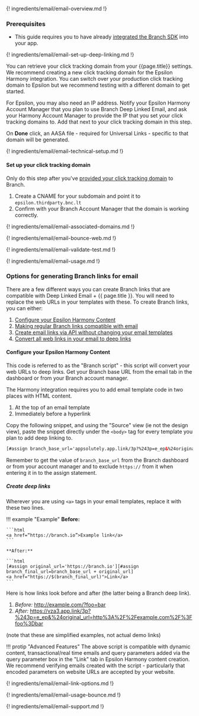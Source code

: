 ---
---

{! ingredients/email/email-overview.md !}

### Prerequisites

- This guide requires you to have already [integrated the Branch SDK]({{base.url}}/getting-started/sdk-integration-guide) into your app.

{! ingredients/email/email-set-up-deep-linking.md !}

You can retrieve your click tracking domain from your {{page.title}} settings. We recommend creating a new click tracking domain for the Epsilon Harmony integration. You can switch over your production click tracking domain to Epsilon but we recommend testing with a different domain to get started.

For Epsilon, you may also need an IP address. Notify your Epsilon Harmony Account Manager that you plan to use Branch Deep Linked Email, and ask your Harmony Account Manager to provide the IP that you set your click tracking domains to. Add that next to your click tracking domain in this step.

On **Done** click, an AASA file - required for Universal Links - specific to that domain will be generated.

{! ingredients/email/email-technical-setup.md !}

#### Set up your click tracking domain

Only do this step after you've [provided your click tracking domain](#tell-us-your-click-tracking-domain) to Branch.

1. Create a CNAME for your subdomain and point it to `epsilon.thirdparty.bnc.lt`
1. Confirm with your Branch Account Manager that the domain is working correctly.

{! ingredients/email/email-associated-domains.md !}

{! ingredients/email/email-bounce-web.md !}

{! ingredients/email/email-validate-test.md !}

{! ingredients/email/email-usage.md !}

### Options for generating Branch links for email

There are a few different ways you can create Branch links that are compatible with Deep Linked Email + {{ page.title }}. You will need to replace the web URLs in your templates with these. To create Branch links, you can either:

1. [Configure your Epsilon Harmony Content ](#configure-your-epsilon-harmony-content)
1. [Making regular Branch links compatible with email](#making-regular-branch-links-compatible-with-email)
1. [Create email links via API without changing your email templates](#create-email-links-via-api-without-changing-your-email-templates)
1. [Convert all web links in your email to deep links](#convert-all-web-links-in-your-email-to-deep-links)

#### Configure your Epsilon Harmony Content 

This code is referred to as the "Branch script" - this script will convert your web URLs to deep links. 
Get your Branch base URL from the email tab in the dashboard or from your Branch account manager.

The Harmony integration requires you to add email template code in two places with HTML content.

1. At the top of an email template
2. Immediately before a hyperlink

Copy the following snippet, and using the "Source" view (ie not the design view), paste the snippet directly under the `<body>` tag for every template you plan to add deep linking to.

```html
[#assign branch_base_url='appsolutely.app.link/3p?%243p=e_ep&%24original_url=']
```

Remember to get the value of `branch_base_url` from the Branch dashboard or from your account manager and to exclude `https://` from it when entering it in to the assign statement. 

##### Create deep links

Wherever you are using `<a>` tags in your email templates, replace it with these two lines.

!!! example "Example"
    **Before:**

    ```html
    <a href=“https://branch.io”>Example link</a>
    ```

    **After:**

    ```html
    [#assign original_url='https://branch.io'][#assign branch_final_url=branch_base_url + original_url]
    <a href="https://$(branch_final_url)">Link</a>
    ```

Here is how links look before and after (the latter being a Branch deep link).

1. *Before:* http://example.com/?foo=bar
2. *After:* https://vza3.app.link/3p?%243p=e_ep&%24original_url=http%3A%2F%2Fexample.com%2F%3Ffoo%3Dbar

(note that these are simplified examples, not actual demo links)

!!! protip "Advanced Features"
    The above script is compatible with dynamic content, transactional/real time emails and query parameters added via the query parameter box in the "Link" tab in Epsilon Harmony content creation. We recommend verifying emails created with the script - particularly that encoded parameters on website URLs are accepted by your website.

{! ingredients/email/email-link-options.md !}

{! ingredients/email/email-usage-bounce.md !}

{! ingredients/email/email-support.md !}
